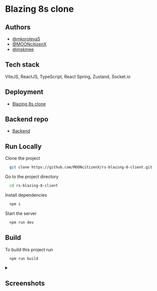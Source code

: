 # Blazing 8s clone

## Authors

- [@mkoroleva5](https://www.github.com/mkoroleva5)
- [@MOONcitizenX](https://www.github.com/MOONcitizenX)
- [@mskmee](https://www.github.com/mskmee)

## Tech stack

ViteJS, ReactJS, TypeScript, React Spring, Zustand, Socket.io

## Deployment  

- [Blazing 8s clone](https://blazing-8s-rs.netlify.app/)

## Backend repo

- [Backend](https://github.com/MOONcitizenX/rs-blazing-8-server)

## Run Locally

Clone the project

```bash
  git clone https://github.com/MOONcitizenX/rs-blazing-8-client.git
```

Go to the project directory

```bash
  cd rs-blazing-8-client
```

Install dependencies

```bash
  npm i
```

Start the server

```bash
  npm run dev
```

## Build

To build this project run

```bash
  npm run build
```

<details>
  <summary><h2>Screenshots</h2></summary>  
  
  ![image](https://user-images.githubusercontent.com/104726176/221663407-bdef3c04-d625-4724-ba8d-001d51b44fb4.png)
  ![image](https://user-images.githubusercontent.com/104726176/221663751-f12d6207-0d53-4a73-ab98-060c92c4fc5a.png)
  ![image](https://user-images.githubusercontent.com/104726176/221663986-95ca58ec-20f3-439e-a3d1-1f84c37d53e0.png)
  ![image](https://user-images.githubusercontent.com/104726176/221663877-97ae7745-959b-4b68-a620-21118daee215.png)
  
</details>

 




